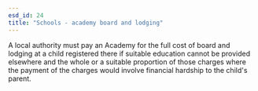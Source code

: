 ```yaml
---
esd_id: 24
title: "Schools - academy board and lodging"
---
```


A local authority must pay an Academy for the full cost of board and lodging at a child registered there if suitable education cannot be provided elsewhere and the whole or a suitable proportion of those charges where the payment of the charges would involve financial hardship to the child's parent.

